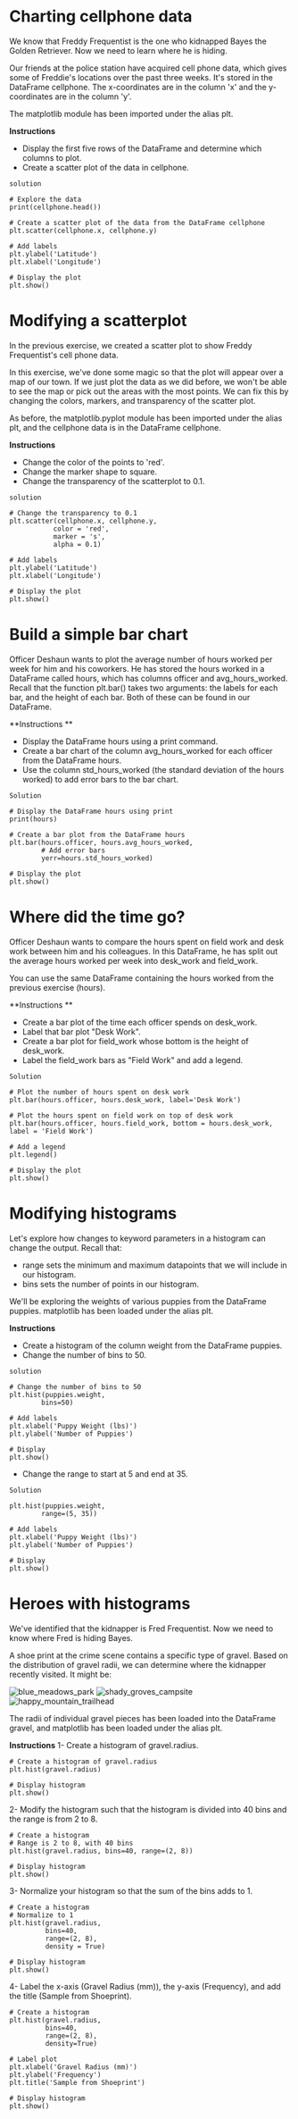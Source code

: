 # Charting cellphone data
We know that Freddy Frequentist is the one who kidnapped Bayes the Golden Retriever. Now we need to learn where he is hiding.

Our friends at the police station have acquired cell phone data, which gives some of Freddie's locations over the past three weeks. It's stored in the DataFrame cellphone. The x-coordinates are in the column 'x' and the y-coordinates are in the column 'y'.

The matplotlib module has been imported under the alias plt.

**Instructions**
- Display the first five rows of the DataFrame and determine which columns to plot.
- Create a scatter plot of the data in cellphone.

```solution```
```
# Explore the data
print(cellphone.head())

# Create a scatter plot of the data from the DataFrame cellphone
plt.scatter(cellphone.x, cellphone.y)

# Add labels
plt.ylabel('Latitude')
plt.xlabel('Longitude')

# Display the plot
plt.show()
```

# Modifying a scatterplot
In the previous exercise, we created a scatter plot to show Freddy Frequentist's cell phone data.

In this exercise, we've done some magic so that the plot will appear over a map of our town. If we just plot the data as we did before, we won't be able to see the map or pick out the areas with the most points. We can fix this by changing the colors, markers, and transparency of the scatter plot.

As before, the matplotlib.pyplot module has been imported under the alias plt, and the cellphone data is in the DataFrame cellphone.

**Instructions**
- Change the color of the points to 'red'.
- Change the marker shape to square.
- Change the transparency of the scatterplot to 0.1.

```solution```
```
# Change the transparency to 0.1
plt.scatter(cellphone.x, cellphone.y,
           color = 'red',
           marker = 's',
           alpha = 0.1)

# Add labels
plt.ylabel('Latitude')
plt.xlabel('Longitude')

# Display the plot
plt.show()
```

# Build a simple bar chart
Officer Deshaun wants to plot the average number of hours worked per week for him and his coworkers. He has stored the hours worked in a DataFrame called hours, which has columns officer and avg_hours_worked. Recall that the function plt.bar() takes two arguments: the labels for each bar, and the height of each bar. Both of these can be found in our DataFrame.

**Instructions **

- Display the DataFrame hours using a print command.
- Create a bar chart of the column avg_hours_worked for each officer from the DataFrame hours.
- Use the column std_hours_worked (the standard deviation of the hours worked) to add error bars to the bar chart.

```Solution```
```
# Display the DataFrame hours using print
print(hours)

# Create a bar plot from the DataFrame hours
plt.bar(hours.officer, hours.avg_hours_worked,
        # Add error bars
        yerr=hours.std_hours_worked)

# Display the plot
plt.show()
```

# Where did the time go?
Officer Deshaun wants to compare the hours spent on field work and desk work between him and his colleagues. In this DataFrame, he has split out the average hours worked per week into desk_work and field_work.

You can use the same DataFrame containing the hours worked from the previous exercise (hours).

**Instructions **
- Create a bar plot of the time each officer spends on desk_work.
- Label that bar plot "Desk Work".
- Create a bar plot for field_work whose bottom is the height of desk_work.
- Label the field_work bars as "Field Work" and add a legend.

```Solution```
```
# Plot the number of hours spent on desk work
plt.bar(hours.officer, hours.desk_work, label='Desk Work')

# Plot the hours spent on field work on top of desk work
plt.bar(hours.officer, hours.field_work, bottom = hours.desk_work, label = 'Field Work')

# Add a legend
plt.legend()

# Display the plot
plt.show()
```

# Modifying histograms
Let's explore how changes to keyword parameters in a histogram can change the output. Recall that:

- range sets the minimum and maximum datapoints that we will include in our histogram.
- bins sets the number of points in our histogram.

We'll be exploring the weights of various puppies from the DataFrame puppies. matplotlib has been loaded under the alias plt.

**Instructions**
- Create a histogram of the column weight from the DataFrame puppies.
- Change the number of bins to 50.

```solution```
```
# Change the number of bins to 50
plt.hist(puppies.weight,
        bins=50)

# Add labels
plt.xlabel('Puppy Weight (lbs)')
plt.ylabel('Number of Puppies')

# Display
plt.show()
```
- Change the range to start at 5 and end at 35.

```Solution```
```# Change the range to start at 5 and end at 35
plt.hist(puppies.weight,
        range=(5, 35))

# Add labels
plt.xlabel('Puppy Weight (lbs)')
plt.ylabel('Number of Puppies')

# Display
plt.show()
```

# Heroes with histograms
We've identified that the kidnapper is Fred Frequentist. Now we need to know where Fred is hiding Bayes.

A shoe print at the crime scene contains a specific type of gravel. Based on the distribution of gravel radii, we can determine where the kidnapper recently visited. It might be:

![blue_meadows_park](https://user-images.githubusercontent.com/91827137/160707658-20d37f3c-e97e-4280-a06e-2dfe29ceeb57.jpg)
![shady_groves_campsite](https://user-images.githubusercontent.com/91827137/160707676-cd36a4eb-4ee4-490f-99ca-f78789060879.jpg)
![happy_mountain_trailhead](https://user-images.githubusercontent.com/91827137/160707692-22c613ec-e34e-422e-91ac-7c6016ab41be.jpg)

The radii of individual gravel pieces has been loaded into the DataFrame gravel, and matplotlib has been loaded under the alias plt.

**Instructions**
1- Create a histogram of gravel.radius.
```
# Create a histogram of gravel.radius
plt.hist(gravel.radius)

# Display histogram
plt.show()
```
2- Modify the histogram such that the histogram is divided into 40 bins and the range is from 2 to 8.
```
# Create a histogram
# Range is 2 to 8, with 40 bins
plt.hist(gravel.radius, bins=40, range=(2, 8))

# Display histogram
plt.show()
```
3- Normalize your histogram so that the sum of the bins adds to 1.
```
# Create a histogram
# Normalize to 1
plt.hist(gravel.radius,
         bins=40,
         range=(2, 8),
         density = True)

# Display histogram
plt.show()
```
4- Label the x-axis (Gravel Radius (mm)), the y-axis (Frequency), and add the title (Sample from Shoeprint).
```
# Create a histogram
plt.hist(gravel.radius,
         bins=40,
         range=(2, 8),
         density=True)

# Label plot
plt.xlabel('Gravel Radius (mm)')
plt.ylabel('Frequency')
plt.title('Sample from Shoeprint')

# Display histogram
plt.show()
```
